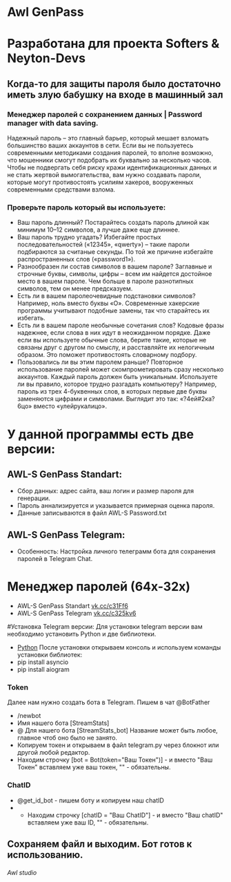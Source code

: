 # Awl GenPass
# Разработана для проекта Softers & Neyton-Devs 
## Когда-то для защиты пароля было достаточно иметь злую бабушку на входе в машинный зал

### Менеджер паролей с сохранением данных | Password manager with data saving.
Надежный пароль – это главный барьер, который мешает взломать большинство ваших аккаунтов в сети. Если вы не пользуетесь современными методиками создания паролей, то вполне возможно, что мошенники смогут подобрать их буквально за несколько часов. Чтобы не подвергать себя риску кражи идентификационных данных и не стать жертвой вымогательства, вам нужно создавать пароли, которые могут противостоять усилиям хакеров, вооруженных современными средствами взлома. 

### Проверьте пароль который вы используете:
* Ваш пароль длинный? Постарайтесь создать пароль длиной как минимум 10–12 символов, а лучше даже еще длиннее.
* Ваш пароль трудно угадать? Избегайте простых последовательностей («12345», «qwerty») – такие пароли подбираются за считаные секунды. По той же причине избегайте распространенных слов («password1»).
* Разнообразен ли состав символов в вашем пароле? Заглавные и строчные буквы, символы, цифры – всем им найдется достойное место в вашем пароле. Чем больше в пароле разнотипных символов, тем он менее предсказуем.
* Есть ли в вашем паролеочевидные подстановки символов? Например, ноль вместо буквы «О». Современные хакерские программы учитывают подобные замены, так что старайтесь их избегать.
* Есть ли в вашем пароле необычные сочетания слов? Кодовые фразы надежнее, если слова в них идут в неожиданном порядке. Даже если вы используете обычные слова, берите такие, которые не связаны друг с другом по смыслу, и расставляйте их нелогичным образом. Это поможет противостоять словарному подбору.
* Пользовались ли вы этим паролем раньше? Повторное использование паролей может скомпрометировать сразу несколько аккаунтов. Каждый пароль должен быть уникальным.
Используете ли вы правило, которое трудно разгадать компьютеру? Например, пароль из трех 4-буквенных слов, в которых первые две буквы заменяются цифрами и символами. Выглядит это так: «?4ей#2ка?6цо» вместо «улейрукалицо».

# У данной программы есть две версии:
## AWL-S GenPass Standart: 
* Сбор данных: адрес сайта, ваш логин и размер пароля для генерации.
* Пароль аннализируется и указывается примерная оценка пароля.
* Данные записываются в файл AWL-S Password.txt
## AWL-S GenPass Telegram: 
* Особенность: Настройка личного телеграмм бота для сохранения паролей в Telegram Chat.

# Менеджер паролей (64x-32x)
* AWL-S GenPass Standart [vk.cc/c31Ff6](https://vk.cc/c31Ff6) 
* AWL-S GenPass Telegram [vk.cc/c325kv6](https://vk.cc/c325kv) 

#Установка Telegram версии:
Для установки telegram версии вам необходимо установить Python и две библиотеки.
* [Python](https://www.python.org/)
После установки открываем консоль и используем команды установки библиотек:
* pip install asyncio
* pip install aiogram
### Token
Далее нам нужно создать бота в Telegram.
Пишем в чат @BotFather
* /newbot
* Имя нашего бота [StreamStats]
* @ Для нашего бота [StreamStats_bot]
Название может быть любое, главное чтоб оно было не занято.
* Копируем токен и открываем в файл telegram.py через блокнот или другой любой редактор.
* Находим строчку [bot = Bot(token="Ваш Токен")] - и вместо "Ваш Токен" вставляем уже ваш токен, "" - обязательны.
### ChatID
* @get_id_bot - пишем боту и копируем наш chatID
* * Находим строчку [chatID = "Ваш ChatID"] - и вместо "Ваш chatID" вставляем уже ваш ID, "" - обязательны.
## Сохраняем файл и выходим. Бот готов к использованию.
###### Awl studio
